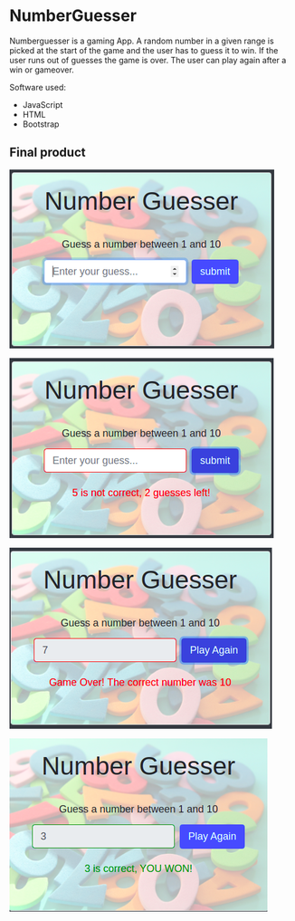 # NumberGuesser
Numberguesser is a gaming App. A random number in a given range is picked at the start of the game and the user has to guess it to win. If the user runs out of guesses the game is over. The user can play again after a win or gameover.


Software used:
* JavaScript
* HTML
* Bootstrap


## Final product


![game](https://github.com/MitraNami/NumberGuesser/blob/master/docs/1.game.png?raw=true "game")

![wrong](https://github.com/MitraNami/NumberGuesser/blob/master/docs/3.wrong.png?raw=true "Wrong Answer")

![gameover](https://github.com/MitraNami/NumberGuesser/blob/master/docs/4.gameover.png?raw=true "GameOver")


![win](https://github.com/MitraNami/NumberGuesser/blob/master/docs/5.win.png?raw=true "Win")




